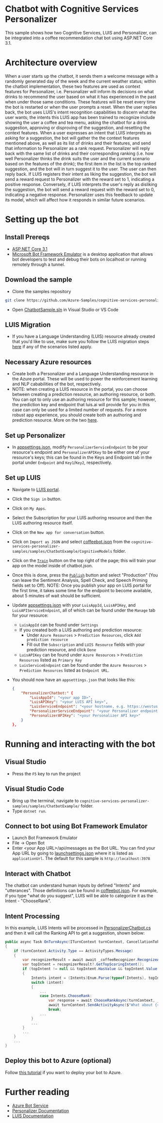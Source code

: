 ﻿# Chatbot with Cognitive Services Personalizer

This sample shows how two Cognitive Services, LUIS and Personalizer, can be integrated into a coffee recommendation chat bot using ASP.NET Core 3.1.

# Architecture overview

When a user starts up the chatbot, it sends them a welcome message with a randomly generated day of the week and the current weather status; within the chatbot implementation,
these two features are used as context features for Personalizer, i.e. Personalizer will inform its decisions on what drinks to recommend the user based on what it has experienced in
the past when under those same conditions. These features will be reset every time the bot is restarted or when the user prompts a reset. When the user replies back,
the bot uses LUIS's intent recognition capabilities to discern what the user wants; the intents this LUIS app has been trained to recognize
include showing the user a coffee and tea menu, asking the chatbot for a drink suggestion, approving or disproving of the suggestion, and resetting the context features. 
When a user expresses an intent that LUIS interprets as asking for a suggestion, the bot will gather the the context features mentioned above, as well as its list of drinks and their features,
and send that information to Personalizer as a rank request. Personalizer will reply back with the same list of drinks and their corresponding ranking 
(i.e. how well Personalizer thinks the drink suits the user and the current scenario based on the features of the drink); the first item in the list is the top ranked suggestion, and the bot will in turn suggest it to the user. 
The user can then reply back. If LUIS registers their intent as liking the suggestion, the bot will send a reward request to Personalizer with the reward set to 1, indicating a positive response.
Conversely, if LUIS interprets the user's reply as disliking the suggestion, the bot will send a reward request with the reward set to 0, indicating a negative response. 
Personalizer uses this feedback to update its model, which will affect how it responds in similar future scenarios.

# Setting up the bot

## Install Prereqs
- [ASP.NET Core 3.1](https://dotnet.microsoft.com/download/dotnet-core/3.1)
- [Microsoft Bot Framework Emulator](https://aka.ms/botframeworkemulator) is a desktop application that allows bot developers to test and debug their bots on localhost or running remotely through a tunnel.

## Download the sample
- Clone the samples repository
```bash
git clone https://github.com/Azure-Samples/cognitive-services-personalizer-samples.git
```
- Open [ChatbotSample.sln](./ChatbotExample.sln) in Visual Studio or VS Code

## LUIS Migration
- If you have a Language Understanding (LUIS) resource already created that you'd like to use, make sure you follow the LUIS migration steps [here](https://docs.microsoft.com/en-gb/azure/cognitive-services/luis/migration) if any of the scenarios listed apply.

## Necessary Azure resources
- Create both a Personalizer and a Language Understanding resource in the Azure portal. These will be used to power the reinforcement learning and NLP cababilities of the bot, respectively.
- NOTE: when creating a LUIS resource in the portal, you can choose between creating a prediction resource, an authoring resource, or both. You can opt to only use an authoring resource for this sample; however, the prediction key and endpoint that luis.ai will provide for you in this case can only be used for a limited number of requests. For a more robust app experience, you should create both an authoring and prediction resource. More on the two [here](https://docs.microsoft.com/en-us/azure/cognitive-services/luis/luis-concept-keys#azure-resources-for-luis).

## Set up Personalizer
- In [appsettings.json](./appsettings.json), modify `PersonalizerServiceEndpoint` to be your resource's endpoint and `PersonalizerAPIKey` to be either one of your resource's keys; this can be found in the Keys and Endpoint tab in the portal under `Endpoint` and `Key1`/`Key2`, respectively.

## Set up LUIS
- Navigate to [LUIS portal](https://www.luis.ai).
- Click the `Sign in` button.
- Click on `My Apps`.
- Select the Subscription for your LUIS authoring resource and then the LUIS authoring resource itself.
- Click on the `New app for conversation` button.
- Click on `Import as JSON` and select [coffeebot.json](./CognitiveModels/coffeebot.json) from the `cognitive-services-personalizer-samples/samples/ChatbotExample/CognitiveModels` folder.

- Click on the [`Train`](https://docs.microsoft.com/en-us/azure/cognitive-services/luis/luis-how-to-train) button on the top right of the page; this will train your app on the model inside of chatbot.json.

- Once this is done, press the [`Publish`](https://docs.microsoft.com/en-us/azure/cognitive-services/luis/luis-how-to-publish-app) button and select "Production" (You can leave the Sentiment Analysis, Spell Check, and Speech Priming fields set to Off). NOTE: Once you publish your app on LUIS portal for the first time, it takes some time for the endpoint to become available, about 5 minutes of wait should be sufficient.

- Update [appsettings.json](./appsettings.json) with your `LuisAppId`, `LuisAPIKey`, and `LuisAPIServiceEndpoint`, all of which can be found under the `Manage` tab for your resource:
    - `LuisAppId` can be found under `Settings`
    - If you created both a LUIS authoring and prediction resource:
        - Under `Azure Resources` > `Prediction Resources`, click `Add prediction resource`
        - Fill out the `Subscription` and `LUIS Resource` fields with your prediction resource, and click `Done`
    - `LuisAPIKey` can be found under `Azure Resources` > `Prediction Resources` listed as `Primary Key`
    - `LuisServiceEndpoint` can be found under the `Azure Resources` > `Prediction Resources` listed as `Endpoint URL`.  
- You should now have an `appsettings.json` that looks like this:
    ```json
    {
        "PersonalizerChatbot:" {
            "LuisAppId": "<your app ID>",
            "LuisAPIKey": "<your LUIS API key>",
            "LuisServiceEndpoint": "<your hostname, e.g. https://westus.api.cognitive.microsoft.com>",
            "PersonalizerServiceEndpoint": "<your Personalizer endpoint, e.g. https://myPersonalizerResource.cognitiveservices.azure.com/",
            "PersonalizerAPIKey": "<your Personalizer API key>"
        }
    },
    ```

# Running and interacting with the bot

## Visual Studio
- Press the `F5` key to run the project

## Visual Studio Code
- Bring up the terminal, navigate to `cognitive-services-personalizer-samples/samples/ChatbotExample/` folder.
- Type `dotnet run`.

## Connect to bot using Bot Framework Emulator
- Launch Bot Framework Emulator
- File -> Open Bot
- Enter \<your App URL\>/api/messages as the Bot URL. You can find your App URL by going to [launchsettings.json](./Properties/launchsettings.json) where it is listed as `applicationUrl`. The default for this sample is `http://localhost:3978`

## Interact with Chatbot

The chatbot can understand human inputs by defined "Intents" and "utterances". Those definitions can be found in [coffeebot.json](./CognitiveModels/coffeebot.json).
For example, if you type "what do you suggest", LUIS will be able to categorize it as the Intent - "ChooseRank".

## Intent Processing

In this example, LUIS Intents will be processed in [PersonalizerChatbot.cs](./Bots/PersonalizerChatbot.cs) and then it will call the Ranking API to get a suggestion, shown below:

``` C#
public async Task OnTurnAsync(ITurnContext turnContext, CancellationToken cancellationToken = default(CancellationToken))
{
    if (turnContext.Activity.Type == ActivityTypes.Message)
    {
        var recognizerResult = await await _coffeeRecognizer.RecognizeAsync(turnContext, cancellationToken);
        var topIntent = recognizerResult?.GetTopScoringIntent();
        if (topIntent != null && topIntent.HasValue && topIntent.Value.intent != "None")
        {
            Intents intent = (Intents)Enum.Parse(typeof(Intents), topIntent.Value.intent);
            switch (intent)
            {
                ...
                case Intents.ChooseRank:
                    var response = await ChooseRankAsync(turnContext, _rlFeaturesManager.GenerateEventId());
                    await turnContext.SendActivityAsync($"What about {response.RewardActionId}");
                    break;
                ...
            }
            ...
        }
        ...
    }
    ...
}
```

## Deploy this bot to Azure (optional)
Follow [this tutorial](https://aka.ms/azuredeployment) if you want to deploy your bot to Azure.

# Further reading
- [Azure Bot Service](https://docs.microsoft.com/en-us/azure/bot-service/bot-service-overview-introduction?view=azure-bot-service-4.0)
- [Personalizer Documentation](https://docs.microsoft.com/en-us/azure/cognitive-services/personalizer/)
- [LUIS Documentation](https://docs.microsoft.com/en-us/azure/cognitive-services/LUIS/)